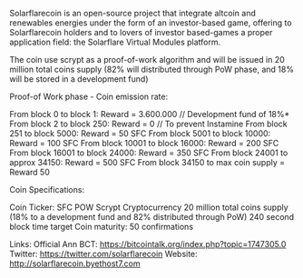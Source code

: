 Solarflarecoin is an open-source project that integrate altcoin and renewables energies under the form of an investor-based game, offering to Solarflarecoin holders and to lovers of investor based-games a proper application field: the Solarflare Virtual Modules platform.

The coin use scrypt as a proof-of-work algorithm and will be issued in 20 million total coins supply (82% will distributed through PoW phase, and 18% will be stored in a development fund)

Proof-of Work phase - Coin emission rate:

From block 0 to block 1: Reward = 3.600.000 // Development fund of 18%* 
From block 2 to block 250: Reward = 0 // To prevent Instamine 
From block 251 to block 5000: Reward = 50 SFC
From block 5001 to block 10000:  Reward = 100 SFC
From block 10001 to block 16000: Reward = 200 SFC
From block 16001 to block 24000: Reward = 350 SFC
From block 24001 to approx 34150: Reward = 500 SFC
From block  34150 to max coin supply  = Reward 50

Coin Specifications:

Coin Ticker: SFC
POW Scrypt Cryptocurrency
20 million total coins supply (18% to a development fund and 82% distributed through PoW)
240 second block time target
Coin maturity: 50 confirmations

Links:
Official Ann BCT: https://bitcointalk.org/index.php?topic=1747305.0
Twitter: https://twitter.com/solarflarecoin
Website: http://solarflarecoin.byethost7.com



